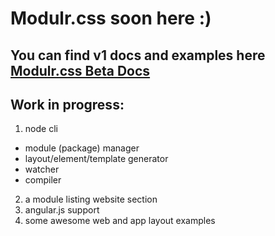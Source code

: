 # Modulr.css soon here :) 

You can find v1 docs and examples here [Modulr.css Beta Docs](https://decorator.io/modulr/) 
---
Work in progress:
---
1. node cli
 * module (package) manager
 * layout/element/template generator
 * watcher
 * compiler
2. a module listing website section
3. angular.js support
4. some awesome web and app layout examples
